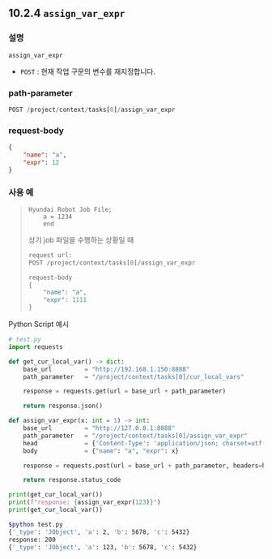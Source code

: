 ﻿## 10.2.4 `assign_var_expr`

### 설명

`assign_var_expr`

- `POST` : 현재 작업 구문의 변수를 재지정합니다.

### path-parameter

```python
POST /project/context/tasks[0]/assign_var_expr
```

### request-body
```json
{
    "name": "a",
    "expr": 12
}
```

### 사용 예

<blockquote>

```text
Hyundai Robot Job File;
    a = 1234
    end
```

상기 job 파일을 수행하는 상황일 때

```python
request url:
POST /project/context/tasks[0]/assign_var_expr

request-body
{
    "name": "a",
    "expr": 1111
}
```

</blockquote>

Python Script 예시

```python
# test.py
import requests

def get_cur_local_var() -> dict:
    base_url         = "http://192.168.1.150:8888"
    path_parameter   = "/project/context/tasks[0]/cur_local_vars"

    response = requests.get(url = base_url + path_parameter)

    return response.json()

def assign_var_expr(x: int = 1) -> int:
    base_url         = "http://127.0.0.1:8888"
    path_parameter   = "/project/context/tasks[0]/assign_var_expr"
    head             = {'Content-Type': 'application/json; charset=utf-8'}
    body             = {"name": "a", "expr": x}

    response = requests.post(url = base_url + path_parameter, headers=head, json=body)

    return response.status_code

print(get_cur_local_var())
print(f"response: {assign_var_expr(123)}")
print(get_cur_local_var())
```
```sh
$python test.py 
{'_type': 'JObject', 'a': 2, 'b': 5678, 'c': 5432}
response: 200
{'_type': 'JObject', 'a': 123, 'b': 5678, 'c': 5432}
```
